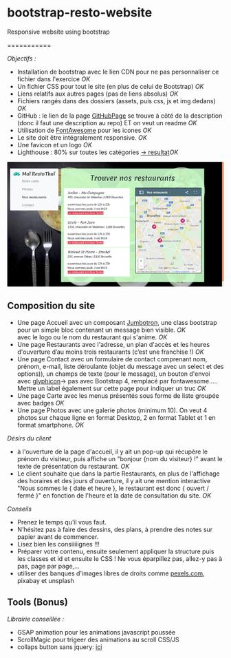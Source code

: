# bootstrap-resto-website
Responsive website using bootstrap  

===========



_Objectifs :_   

* Installation de bootstrap avec le lien CDN pour ne pas personnaliser ce fichier dans l'exercice _OK_  
* Un fichier CSS pour tout le site (en plus de celui de Bootstrap) _OK_  
* Liens relatifs aux autres pages (pas de liens absolus) _OK_  
* Fichiers rangés dans des dossiers (assets, puis css, js et img dedans) _OK_  
* GitHub : le lien de la page [GitHubPage](https://cevaho.github.io/bootstrap-resto-website/) se trouve à côté de la description (donc il faut une description au repo) ET on veut un readme _OK_  
* Utilisation de [FontAwesome](https://fontawesome.com/start) pour les icones _OK_  
* Le site doit être intégralement responsive. _OK_  
* Une favicon et un logo _OK_  
* Lighthouse : 80% sur toutes les catégories [-> resultat](https://cevaho.github.io/bootstrap-resto-website/Mai-thai-Lighthouse-Report.pdf)_OK_  

![page layout](mai-resto-thai.png)

## Composition du site

* Une page Accueil avec un composant [Jumbotron](http://www.conseil-webmaster.com/formation/bootstrap/jumbotron-bootstrap.php), une class bootstrap pour un simple bloc contenant un message bien visible. _OK_  
		avec le logo ou le nom du restaurant qui s'anime. _OK_   
* Une page Restaurants avec l'adresse, un plan d'accès et les heures d'ouverture 
		d’au moins trois restaurants (c’est une franchise !) _OK_    
* Une page Contact avec un formulaire de contact 
		comprenant nom, prénom, e-mail, liste déroulante (objet du message avec un select et des options)), un champs de texte (pour le message), un bouton d'envoi avec [glyphicon](http://www.conseil-webmaster.com/formation/bootstrap/glyphicons-bootstrap.php)-> pas avec Bootstrap 4, remplacé par fontawesome..... Mettre un label également sur cette page pour indiquer un truc _OK_ 
* Une page Carte avec les menus présentés sous forme de liste groupée avec badges _OK_  
* Une page Photos avec une galerie photos (minimum 10). 
		On veut 4 photos sur chaque ligne en format Desktop, 2 en format Tablet et 1 en format smartphone. _OK_

_Désirs du client_

* à l'ouverture de la page d'accueil, il y ait un pop-up qui récupère le prénom du visiteur, 
		puis affiche un "bonjour {nom du visiteur} !" avant le texte de présentation du restaurant. _OK_  
* Le client souhaite que dans la partie Restaurants, en plus de l'affichage des horaires et des jours d'ouverture, 
		il y ait une mention interactive "Nous sommes le { date et heure }, le restaurant est donc { ouvert / fermé }" en fonction de l'heure et la date de consultation du site. _OK_

_Conseils_

* Prenez le temps qu’il vous faut.  
* N’hésitez pas à faire des dessins, des plans, à prendre des notes sur papier avant de commencer.  
* Lisez bien les consiiiiignes !!!  
* Préparer votre contenu, ensuite seulement appliquer la structure puis les classes et id et ensuite le CSS ! Ne vous éparpillez pas, allez-y pas à pas, page par page,...
* utiliser des banques d'images libres de droits comme [pexels.com](https://www.pexels.com/search/thai%20food/), pixabay et unsplash

## Tools (Bonus)

_Librairie conseillée :_

* GSAP animation pour les animations javascript poussée
* ScrollMagic pour trigeer des animations au scroll CSS/JS
* collaps button sans jquery: [ici](https://davidwalsh.name/demo/css-slide.php)

